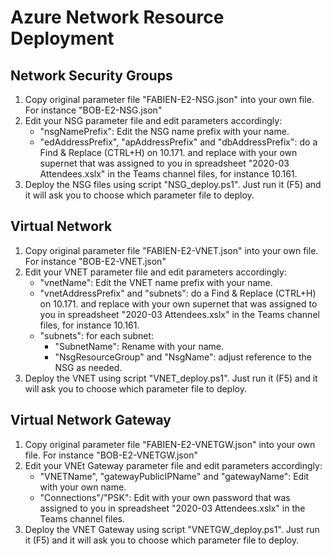 # Azure Network Resource Deployment

## Network Security Groups

1. Copy original parameter file "FABIEN-E2-NSG.json" into your own file. For instance "BOB-E2-NSG.json"
2. Edit your NSG parameter file and edit parameters accordingly:
	* "nsgNamePrefix": Edit the NSG name prefix with your name.
	* "edAddressPrefix", "apAddressPrefix" and "dbAddressPrefix": do a Find & Replace (CTRL+H) on 10.171. and replace with your own supernet that was assigned to you in spreadsheet "2020-03 Attendees.xslx" in the Teams channel files, for instance 10.161.
3. Deploy the NSG files using script "NSG_deploy.ps1". Just run it (F5) and it will ask you to choose which parameter file to deploy.

## Virtual Network

1. Copy original parameter file "FABIEN-E2-VNET.json" into your own file. For instance "BOB-E2-VNET.json"
2. Edit your VNET parameter file and edit parameters accordingly:
	* "vnetName": Edit the VNET name prefix with your name.
	* "vnetAddressPrefix" and "subnets": do a Find & Replace (CTRL+H) on 10.171. and replace with your own supernet that was assigned to you in spreadsheet "2020-03 Attendees.xslx" in the Teams channel files, for instance 10.161.
	* "subnets": for each subnet:
		* "SubnetName": Rename with your name.
		* "NsgResourceGroup" and "NsgName": adjust reference to the NSG as needed.
3. Deploy the VNET using script "VNET_deploy.ps1". Just run it (F5) and it will ask you to choose which parameter file to deploy.

## Virtual Network Gateway

1. Copy original parameter file "FABIEN-E2-VNETGW.json" into your own file. For instance "BOB-E2-VNETGW.json"
2. Edit your VNEt Gateway parameter file and edit parameters accordingly:
	* "VNETName", "gatewayPublicIPName" and "gatewayName": Edit with your own name.
	* "Connections"/"PSK": Edit with your own password that was assigned to you in spreadsheet "2020-03 Attendees.xslx" in the Teams channel files.
3. Deploy the VNET Gateway using script "VNETGW_deploy.ps1". Just run it (F5) and it will ask you to choose which parameter file to deploy.
